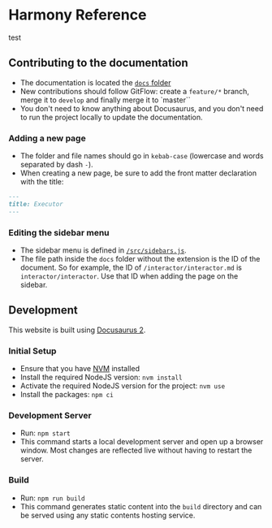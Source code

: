 # Harmony Reference

test

## Contributing to the documentation

- The documentation is located the [`docs` folder](docs)
- New contributions should follow GitFlow: create a `feature/*` branch, merge it to `develop` and finally merge it to `master``
- You don't need to know anything about Docusaurus, and you don't need to run the project locally to update the documentation.

### Adding a new page

- The folder and file names should go in `kebab-case` (lowercase and words separated by dash `-`).
- When creating a new page, be sure to add the front matter declaration with the title:

```markdown
---
title: Executor
---
```

### Editing the sidebar menu

- The sidebar menu is defined in [`/src/sidebars.js`](src/sidebars.js).
- The file path inside the `docs` folder without the extension is the ID of the document. So for example, the ID of `/interactor/interactor.md` is `interactor/interactor`. Use that ID when adding the page on the sidebar.

## Development

This website is built using [Docusaurus 2](https://v2.docusaurus.io/).

### Initial Setup

- Ensure that you have [NVM](https://github.com/creationix/nvm) installed
- Install the required NodeJS version: `nvm install`
- Activate the required NodeJS version for the project: `nvm use`
- Install the packages: `npm ci`

### Development Server

- Run: `npm start`
- This command starts a local development server and open up a browser window. Most changes are reflected live without having to restart the server.

### Build

- Run: `npm run build`
- This command generates static content into the `build` directory and can be served using any static contents hosting service.
